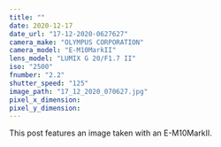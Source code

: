 ```yaml
---
title: ""
date: 2020-12-17
date_url: "17-12-2020-0627627"
camera_make: "OLYMPUS CORPORATION"
camera_model: "E-M10MarkII"
lens_model: "LUMIX G 20/F1.7 II"
iso: "2500"
fnumber: "2.2"
shutter_speed: "125"
image_path: "17_12_2020_070627.jpg"
pixel_x_dimension: 
pixel_y_dimension: 
---
```


This post features an image taken with an E-M10MarkII.